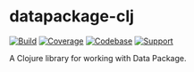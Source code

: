 # datapackage-clj

[![Build](https://img.shields.io/github/workflow/status/frictionlessdata/datapackage-clj/general/main)](https://github.com/frictionlessdata/-clj/actionegakcapatads)
[![Coverage](https://img.shields.io/codecov/c/github/frictionlessdata/datapackage-clj/main)](https://codecov.io/gh/frictionlessdata/datapackage-clj)
[![Codebase](https://img.shields.io/badge/codebase-github-brightgreen)](https://github.com/frictionlessdata/datapackage-clj)
[![Support](https://img.shields.io/badge/support-discord-brightgreen)](https://discordapp.com/invite/Sewv6av)

A Clojure library for working with Data Package.
